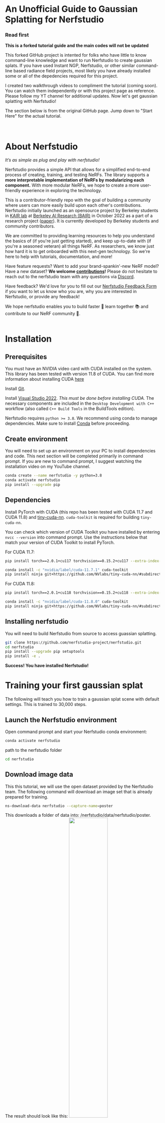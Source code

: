 # An Unofficial Guide to Gaussian Splatting for Nerfstudio

### Read first
__This is a forked tutorial guide and the main codes will not be updated__

This forked GitHub project is intented for folks who have little to know command-line knowledge and want to run Nerfstudio to create gaussian splats. If you have used Instant NGP, Nerfstudio, or other similar command-line based radiance field projects, most likely you have already installed some or all of the depedencies required for this project.

I created two walkthrough videos to compliment the tutorial (coming soon). You can watch them independently or with this project page as reference. Please follow my YT channel for additional updates. Now let's get gaussian splatting with Nerfstudio!

The section below is from the original GitHub page. Jump down to "Start Here" for the actual tutorial. <br>
<br>
<br>



# About Nerfstudio

_It’s as simple as plug and play with nerfstudio!_

Nerfstudio provides a simple API that allows for a simplified end-to-end process of creating, training, and testing NeRFs.
The library supports a **more interpretable implementation of NeRFs by modularizing each component.**
With more modular NeRFs, we hope to create a more user-friendly experience in exploring the technology.

This is a contributor-friendly repo with the goal of building a community where users can more easily build upon each other's contributions.
Nerfstudio initially launched as an opensource project by Berkeley students in [KAIR lab](https://people.eecs.berkeley.edu/~kanazawa/index.html#kair) at [Berkeley AI Research (BAIR)](https://bair.berkeley.edu/) in October 2022 as a part of a research project ([paper](https://arxiv.org/abs/2302.04264)). It is currently developed by Berkeley students and community contributors.

We are committed to providing learning resources to help you understand the basics of (if you're just getting started), and keep up-to-date with (if you're a seasoned veteran) all things NeRF. As researchers, we know just how hard it is to get onboarded with this next-gen technology. So we're here to help with tutorials, documentation, and more!

Have feature requests? Want to add your brand-spankin'-new NeRF model? Have a new dataset? **We welcome [contributions](https://docs.nerf.studio/reference/contributing.html)!** Please do not hesitate to reach out to the nerfstudio team with any questions via [Discord](https://discord.gg/uMbNqcraFc).

Have feedback? We'd love for you to fill out our [Nerfstudio Feedback Form](https://forms.gle/sqN5phJN7LfQVwnP9) if you want to let us know who you are, why you are interested in Nerfstudio, or provide any feedback!

We hope nerfstudio enables you to build faster :hammer: learn together :books: and contribute to our NeRF community :sparkling_heart:.
<br>
<br>

# Installation


## Prerequisites

You must have an NVIDIA video card with CUDA installed on the system. This library has been tested with version 11.8 of CUDA. You can find more information about installing CUDA [here](https://docs.nvidia.com/cuda/cuda-quick-start-guide/index.html)

Install [Git](https://git-scm.com/downloads).

Install [Visual Studio 2022](https://learn.microsoft.com/en-us/visualstudio/install/install-visual-studio?view=vs-2022). _This must be done before installing CUDA._ The necessary components are included in the `Desktop Development with C++` workflow (also called `C++ Build Tools` in the BuildTools edition).

Nerfstudio requires `python >= 3.8`. We recommend using conda to manage dependencies. Make sure to install [Conda](https://docs.conda.io/miniconda.html) before proceeding.

## Create environment

You will need to set up an environment on your PC to install dependencies and code. This next section will be completed primarily in command prompt. If you are new to command prompt, I suggest watching the installation video on my YouTube channel.

```bash
conda create --name nerfstudio -y python=3.8
conda activate nerfstudio
pip install --upgrade pip
```

## Dependencies

Install PyTorch with CUDA (this repo has been tested with CUDA 11.7 and CUDA 11.8) and [tiny-cuda-nn](https://github.com/NVlabs/tiny-cuda-nn).
`cuda-toolkit` is required for building `tiny-cuda-nn`.

You can check which version of CUDA Toolkit you have installed by entering `nvcc --version` into command prompt. Use the instructions below that match your version of CUDA Toolkit to install PyTorch.

For CUDA 11.7:

```bash
pip install torch==2.0.1+cu117 torchvision==0.15.2+cu117 --extra-index-url https://download.pytorch.org/whl/cu117

conda install -c "nvidia/label/cuda-11.7.1" cuda-toolkit
pip install ninja git+https://github.com/NVlabs/tiny-cuda-nn/#subdirectory=bindings/torch
```

For CUDA 11.8:

```bash
pip install torch==2.0.1+cu118 torchvision==0.15.2+cu118 --extra-index-url https://download.pytorch.org/whl/cu118

conda install -c "nvidia/label/cuda-11.8.0" cuda-toolkit
pip install ninja git+https://github.com/NVlabs/tiny-cuda-nn/#subdirectory=bindings/torch
```


## Installing nerfstudio

You will need to build Nerfstudio from source to access guassian splatting.

```bash
git clone https://github.com/nerfstudio-project/nerfstudio.git
cd nerfstudio
pip install --upgrade pip setuptools
pip install -e .
```

**Success! You have installed Nerfstudio!**


# Training your first gaussian splat

The following will teach you how to train a gaussian splat scene with default settings. This is trained to 30,000 steps.

## Launch the Nerfstudio environment
Open command prompt and start your Nerfstudio conda environment:
```bash
conda activate nerfstudio
```

path to the nerfstudio folder
```bash
cd nerfstudio
```

## Download image data

This this tutorial, we will use the open dataset provided by the Nerfstudio team. The following command will download an image set that is already prepared for training. 
```bash
ns-download-data nerfstudio --capture-name=poster
```

This downloads a folder of data into: /nerfstudio/data/nerfstudio/poster.  The result should look like this:
<img src="assets/Folderdata.png" width="50%"/>

If you want to use your own data, check out the [Using Custom Data](#using-custom-data) section.

# Train the gaussian splat
Next, you will initiate training of the gaussian splat scene.

```bash
ns-train gaussian-splatting --data data/nerfstudio/poster
```

If everything works, you should see training progress like the following:

<p align="center">
    <img width="800" alt="image" src="assets/TrainingCode.png">
</p>

Navigating to the link at the end of the terminal will load the webviewer. If you are running on a remote machine, you will need to port forward the websocket port (defaults to 7007).

**Note:** At the time of writing this guide, there is a bug where some people will see `0.0.0.0:7007` for the link. Replace the 0.0.0.0 with your IPv4 address. Here are [instruction](https://support.microsoft.com/en-us/windows/find-your-ip-address-in-windows-f21a9bbc-c582-55cd-35e0-73431160a1b9) to find your IP address.

<p align="center">
    <img width="800" alt="image" src="assets/visualizer.png">
</p>

**Note:** The webviewer will slow down the performance of the model training.

### Resume from checkpoint / visualize existing run

It is possible to resume training a checkpoint by running

```bash
ns-train gaussian-splatting --data data/nerfstudio/poster --load-dir {outputs/.../nerfstudio_models}
```

You can launch any pre-trained model checkpoint into the viewer without initiating further training by running

```bash
ns-viewer --load-config {outputs/.../config.yml} --vis viewer_beta
```

This is recommended if you want to load a project you fully trained in command line and are coming back to later visualize and create video renders.

## Exporting Results

Once you have a gaussian splatting scene trained, you can either render out a video or export the gaussian splats ply file to view in other platforms such as Unity and UE5.

### Render Video

First we must create a path for the camera to follow. This can be done in the viewer under the "RENDER" tab. Orient your 3D view to the location where you wish the video to start, then press **"Add Keyframe"**. This will set the first camera key frame. Continue to new viewpoints adding additional cameras to create the camera path. Nerfstudio provides other parameters to further refine your camera path. You can press **"Preview Render"** and then **"Play"** to preview your camera sequence.

Once satisfied, input a render name and then press **"Generate Command"** which will display a modal that contains the command needed to render the video. Ensure you copy and post this command into a notes doc as it's easy to lose once you close the viewer.

Kill the training job by pushing `ctrl+C` in the command prompt window.

Next, run the command you copied from the viewer to generate the video. A video will be rendered and it will display the location path.

Other video export options are available, learn more by running

```bash
ns-render --help
```

### Generate a Guassian Splat

Currently, this must be performed with command line. The export section of the viewer does not function correctly with gaussin splats.

You can export the splat ply by running

```bash
ns-export gaussian-splat --load-config {outputs/.../config.yml} --output-dir {path/to/directory}
```

Learn about the export options by running

```bash
ns-export gaussian-splat --help
```

## Modifying the Training Configuration

The gaussian splatting training model contains many parameters that can be changed. Use the `--help` command to see the full list of configuration options.

```bash
ns-train gaussian-splatting --help
```


## Using Custom Data

Using an existing dataset is great, but likely you want to use your own data! Nerfstudio supports various methods for using your own data. Before it can be used in nerfstudio, the camera location and orientations must be determined and then converted into our format using `ns-process-data`. Nerfstudio relies on external tools for this, instructions and information can be found in the documentation.

| Data                                                                                          | Capture Device | Requirements                                                      | `ns-process-data` Speed |
| --------------------------------------------------------------------------------------------- | -------------- | ----------------------------------------------------------------- | ----------------------- |
| 📷 [Images](https://docs.nerf.studio/quickstart/custom_dataset.html#images-or-video)          | Any            | [COLMAP](https://colmap.github.io/install.html)                   | 🐢                      |
| 📹 [Video](https://docs.nerf.studio/quickstart/custom_dataset.html#images-or-video)           | Any            | [COLMAP](https://colmap.github.io/install.html)                   | 🐢                      |
| 🌎 [360 Data](https://docs.nerf.studio/quickstart/custom_dataset.html#data-equirectangular)   | Any            | [COLMAP](https://colmap.github.io/install.html)                   | 🐢                      |
| 📱 [Polycam](https://docs.nerf.studio/quickstart/custom_dataset.html#polycam-capture)         | IOS with LiDAR | [Polycam App](https://poly.cam/)                                  | 🐇                      |
| 📱 [KIRI Engine](https://docs.nerf.studio/quickstart/custom_dataset.html#kiri-engine-capture) | IOS or Android | [KIRI Engine App](https://www.kiriengine.com/)                    | 🐇                      |
| 📱 [Record3D](https://docs.nerf.studio/quickstart/custom_dataset.html#record3d-capture)       | IOS with LiDAR | [Record3D app](https://record3d.app/)                             | 🐇                      |
| 📱 [Spectacular AI](https://docs.nerf.studio/quickstart/custom_dataset.html#spectacularai)    | IOS, OAK, [others](https://www.spectacularai.com/mapping#supported-devices) | [App](https://apps.apple.com/us/app/spectacular-rec/id6473188128) / [`sai-cli`](https://www.spectacularai.com/mapping) | 🐇 |
| 🖥 [Metashape](https://docs.nerf.studio/quickstart/custom_dataset.html#metashape)             | Any            | [Metashape](https://www.agisoft.com/)                             | 🐇                      |
| 🖥 [RealityCapture](https://docs.nerf.studio/quickstart/custom_dataset.html#realitycapture)   | Any            | [RealityCapture](https://www.capturingreality.com/realitycapture) | 🐇                      |
| 🖥 [ODM](https://docs.nerf.studio/quickstart/custom_dataset.html#odm)                         | Any            | [ODM](https://github.com/OpenDroneMap/ODM)                        | 🐇                      |
| 👓 [Aria](https://docs.nerf.studio/quickstart/custom_dataset.html#aria)                       | Aria glasses   | [Project Aria](https://projectaria.com/)                          | 🐇                      |
| 🛠 [Custom](https://docs.nerf.studio/quickstart/data_conventions.html)                        | Any            | Camera Poses                                                      | 🐇                      |





# Learn More

And that's it for creating gaussian-splats with nerfstudio.

If you're interested in learning more on how to create your own pipelines, develop with the viewer, run benchmarks, and more, please check out some of the quicklinks below or visit our [documentation](https://docs.nerf.studio/) directly.

| Section                                                                                  | Description                                                                                        |
| ---------------------------------------------------------------------------------------- | -------------------------------------------------------------------------------------------------- |
| [Documentation](https://docs.nerf.studio/)                                               | Full API documentation and tutorials                                                               |
| [Viewer](https://viewer.nerf.studio/)                                                    | Home page for our web viewer                                                                       |
| 🎒 **Educational**                                                                       |
| [Model Descriptions](https://docs.nerf.studio/nerfology/methods/index.html)              | Description of all the models supported by nerfstudio and explanations of component parts.         |
| [Component Descriptions](https://docs.nerf.studio/nerfology/model_components/index.html) | Interactive notebooks that explain notable/commonly used modules in various models.                |
| 🏃 **Tutorials**                                                                         |
| [Getting Started](https://docs.nerf.studio/quickstart/installation.html)                 | A more in-depth guide on how to get started with nerfstudio from installation to contributing.     |
| [Using the Viewer](https://docs.nerf.studio/quickstart/viewer_quickstart.html)           | A quick demo video on how to navigate the viewer.                                                  |
| [Using Record3D](https://www.youtube.com/watch?v=XwKq7qDQCQk)                            | Demo video on how to run nerfstudio without using COLMAP.                                          |
| 💻 **For Developers**                                                                    |
| [Creating pipelines](https://docs.nerf.studio/developer_guides/pipelines/index.html)     | Learn how to easily build new neural rendering pipelines by using and/or implementing new modules. |
| [Creating datasets](https://docs.nerf.studio/quickstart/custom_dataset.html)             | Have a new dataset? Learn how to run it with nerfstudio.                                           |
| [Contributing](https://docs.nerf.studio/reference/contributing.html)                     | Walk-through for how you can start contributing now.                                               |
| 💖 **Community**                                                                         |
| [Discord](https://discord.gg/uMbNqcraFc)                                                 | Join our community to discuss more. We would love to hear from you!                                |
| [Twitter](https://twitter.com/nerfstudioteam)                                            | Follow us on Twitter @nerfstudioteam to see cool updates and announcements                         |
| [Feedback Form](TODO)                                                                    | We welcome any feedback! This is our chance to learn what you all are using Nerfstudio for.        |
